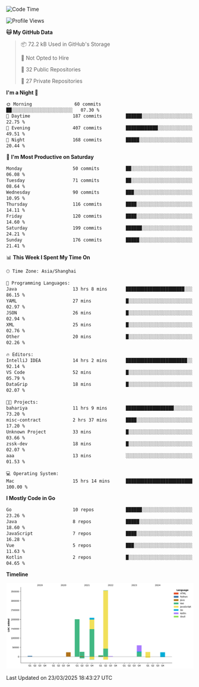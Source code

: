 <!--START_SECTION:waka-->
![Code Time](http://img.shields.io/badge/Code%20Time-4%2C049%20hrs%2041%20mins-blue)

![Profile Views](http://img.shields.io/badge/Profile%20Views-0-blue)

**🐱 My GitHub Data** 

> 📦 72.2 kB Used in GitHub's Storage 
 > 
> 🚫 Not Opted to Hire
 > 
> 📜 32 Public Repositories 
 > 
> 🔑 27 Private Repositories 
 > 
**I'm a Night 🦉** 

```text
🌞 Morning                60 commits          ██░░░░░░░░░░░░░░░░░░░░░░░   07.30 % 
🌆 Daytime                187 commits         ██████░░░░░░░░░░░░░░░░░░░   22.75 % 
🌃 Evening                407 commits         ████████████░░░░░░░░░░░░░   49.51 % 
🌙 Night                  168 commits         █████░░░░░░░░░░░░░░░░░░░░   20.44 % 
```
📅 **I'm Most Productive on Saturday** 

```text
Monday                   50 commits          ██░░░░░░░░░░░░░░░░░░░░░░░   06.08 % 
Tuesday                  71 commits          ██░░░░░░░░░░░░░░░░░░░░░░░   08.64 % 
Wednesday                90 commits          ███░░░░░░░░░░░░░░░░░░░░░░   10.95 % 
Thursday                 116 commits         ████░░░░░░░░░░░░░░░░░░░░░   14.11 % 
Friday                   120 commits         ████░░░░░░░░░░░░░░░░░░░░░   14.60 % 
Saturday                 199 commits         ██████░░░░░░░░░░░░░░░░░░░   24.21 % 
Sunday                   176 commits         █████░░░░░░░░░░░░░░░░░░░░   21.41 % 
```


📊 **This Week I Spent My Time On** 

```text
🕑︎ Time Zone: Asia/Shanghai

💬 Programming Languages: 
Java                     13 hrs 8 mins       ██████████████████████░░░   86.15 % 
YAML                     27 mins             █░░░░░░░░░░░░░░░░░░░░░░░░   02.97 % 
JSON                     26 mins             █░░░░░░░░░░░░░░░░░░░░░░░░   02.94 % 
XML                      25 mins             █░░░░░░░░░░░░░░░░░░░░░░░░   02.76 % 
Other                    20 mins             █░░░░░░░░░░░░░░░░░░░░░░░░   02.26 % 

🔥 Editors: 
IntelliJ IDEA            14 hrs 2 mins       ███████████████████████░░   92.14 % 
VS Code                  52 mins             █░░░░░░░░░░░░░░░░░░░░░░░░   05.79 % 
DataGrip                 18 mins             █░░░░░░░░░░░░░░░░░░░░░░░░   02.07 % 

🐱‍💻 Projects: 
bahariya                 11 hrs 9 mins       ██████████████████░░░░░░░   73.20 % 
misc-contract            2 hrs 37 mins       ████░░░░░░░░░░░░░░░░░░░░░   17.20 % 
Unknown Project          33 mins             █░░░░░░░░░░░░░░░░░░░░░░░░   03.66 % 
zssk-dev                 18 mins             █░░░░░░░░░░░░░░░░░░░░░░░░   02.07 % 
aaa                      13 mins             ░░░░░░░░░░░░░░░░░░░░░░░░░   01.53 % 

💻 Operating System: 
Mac                      15 hrs 14 mins      █████████████████████████   100.00 % 
```

**I Mostly Code in Go** 

```text
Go                       10 repos            ██████░░░░░░░░░░░░░░░░░░░   23.26 % 
Java                     8 repos             █████░░░░░░░░░░░░░░░░░░░░   18.60 % 
JavaScript               7 repos             ████░░░░░░░░░░░░░░░░░░░░░   16.28 % 
Vue                      5 repos             ███░░░░░░░░░░░░░░░░░░░░░░   11.63 % 
Kotlin                   2 repos             █░░░░░░░░░░░░░░░░░░░░░░░░   04.65 % 
```



**Timeline**

![Lines of Code chart](https://raw.githubusercontent.com/youtiaoguagua/youtiaoguagua/master/assets/bar_graph.png)


 Last Updated on 23/03/2025 18:43:27 UTC
<!--END_SECTION:waka-->